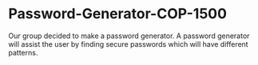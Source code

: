 # Password-Generator-COP-1500
Our group decided to make a password generator. A password generator will assist the user by finding secure passwords which will have different patterns. 
